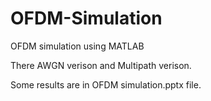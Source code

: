 # OFDM-Simulation
OFDM simulation using MATLAB

There AWGN verison and Multipath verison.

Some results are in OFDM simulation.pptx file.
